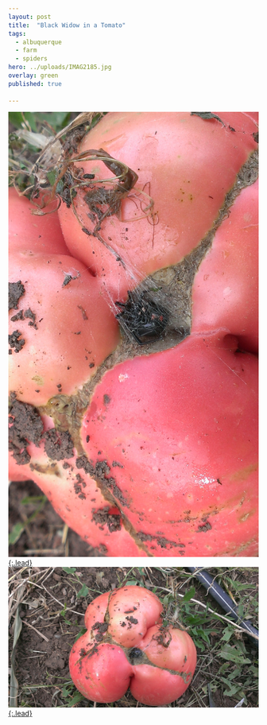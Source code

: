 ```yaml
---
layout: post
title:  "Black Widow in a Tomato"
tags:
  - albuquerque
  - farm
  - spiders
hero: ../uploads/IMAG2185.jpg
overlay: green
published: true

---
```


[![hiding in the crevice](../uploads/IMAG2185.jpg){:.lead}](../uploads/IMAG2185.jpg)
[![big red mato, big black widow](../uploads/IMAG2184.jpg){:.lead}](../uploads/IMAG2184.jpg)